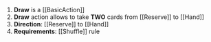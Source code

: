1. **Draw** is a [[BasicAction]]
2. **Draw** action allows to take **TWO** cards from [[Reserve]] to [[Hand]]
3. **Direction**: [[Reserve]] to [[Hand]]
4. **Requirements**: [[Shuffle]] rule
